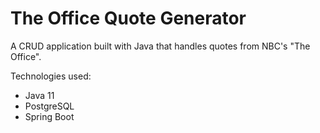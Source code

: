 <h1>The Office Quote Generator</h1>

A CRUD application built with Java that handles quotes from NBC's "The Office".

Technologies used:

<ul>
<li>Java 11</li>
<li>PostgreSQL</li>
<li>Spring Boot</li>
</ul>